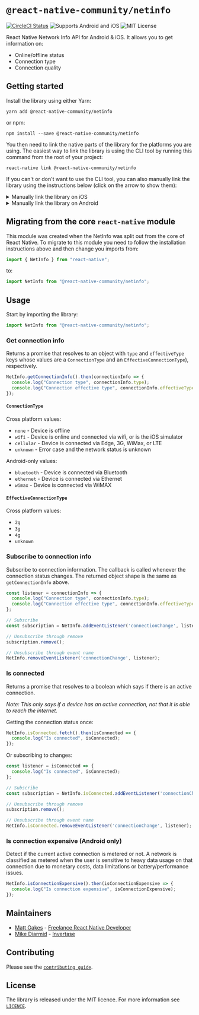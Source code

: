 
# `@react-native-community/netinfo`

[![CircleCI Status](https://img.shields.io/circleci/project/github/react-native-community/react-native-netinfo/master.svg)](https://circleci.com/gh/react-native-community/workflows/react-native-netinfo/tree/master) ![Supports Android and iOS](https://img.shields.io/badge/platforms-android%20|%20ios-lightgrey.svg) ![MIT License](https://img.shields.io/npm/l/@react-native-community/netinfo.svg)

React Native Network Info API for Android & iOS. It allows you to get information on:

* Online/offline status
* Connection type
* Connection quality

## Getting started
Install the library using either Yarn:

```
yarn add @react-native-community/netinfo
```

or npm:

```
npm install --save @react-native-community/netinfo
```

You then need to link the native parts of the library for the platforms you are using. The easiest way to link the library is using the CLI tool by running this command from the root of your project:

```
react-native link @react-native-community/netinfo
```

If you can't or don't want to use the CLI tool, you can also manually link the library using the instructions below (click on the arrow to show them):

<details>
<summary>Manually link the library on iOS</summary>

Either follow the [instructions in the React Native documentation](https://facebook.github.io/react-native/docs/linking-libraries-ios#manual-linking) to manually link the framework or link using [Cocoapods](https://cocoapods.org) by adding this to your `Podfile`:

```ruby
pod 'react-native-netinfo', :path => '../node_modules/@react-native-community/netinfo'
```

</details>

<details>
<summary>Manually link the library on Android</summary>

Make the following changes:

#### `android/settings.gradle`
```groovy
include ':@react-native-community/netinfo'
project(':@react-native-community/netinfo').projectDir = new File(rootProject.projectDir, '../node_modules/@react-native-community/netinfo/android')
```

#### `android/app/build.gradle`
```groovy
dependencies {
   ...
   implementation project(':@react-native-community/netinfo')
}
```

#### `android/app/src/main/.../MainApplication.java`
On top, where imports are:

```java
import com.reactnativecommunity.netinfo.NetInfoPackage;
```

Add the `RNLocationPackage` class to your list of exported packages.

```java
@Override
protected List<ReactPackage> getPackages() {
    return Arrays.asList(
            new MainReactPackage(),
            new NetInfoPackage()
    );
}
```
</details>

## Migrating from the core `react-native` module
This module was created when the NetInfo was split out from the core of React Native. To migrate to this module you need to follow the installation instructions above and then change you imports from:

```javascript
import { NetInfo } from "react-native";
```

to:

```javascript
import NetInfo from "@react-native-community/netinfo";
```

## Usage
Start by importing the library:

```javascript
import NetInfo from "@react-native-community/netinfo";
```

### Get connection info
Returns a promise that resolves to an object with `type` and `effectiveType` keys whose values are a `ConnectionType` and an `EffectiveConnectionType`), respectively.

```javascript
NetInfo.getConnectionInfo().then(connectionInfo => {
  console.log("Connection type", connectionInfo.type);
  console.log("Connection effective type", connectionInfo.effectiveType);
});
```

#### `ConnectionType`
Cross platform values:

* `none` - Device is offline
* `wifi` - Device is online and connected via wifi, or is the iOS simulator
* `cellular` - Device is connected via Edge, 3G, WiMax, or LTE
* `unknown` - Error case and the network status is unknown

Android-only values:

* `bluetooth` - Device is connected via Bluetooth
* `ethernet` - Device is connected via Ethernet
* `wimax` - Device is connected via WiMAX

#### `EffectiveConnectionType`
Cross platform values:

* `2g`
* `3g`
* `4g`
* `unknown`

### Subscribe to connection info
Subscribe to connection information. The callback is called whenever the connection status changes. The returned object shape is the same as `getConnectionInfo` above.

```javascript
const listener = connectionInfo => {
  console.log("Connection type", connectionInfo.type);
  console.log("Connection effective type", connectionInfo.effectiveType);
};

// Subscribe
const subscription = NetInfo.addEventListener('connectionChange', listener);

// Unsubscribe through remove
subscription.remove();

// Unsubscribe through event name
NetInfo.removeEventListener('connectionChange', listener);
```

### Is connected
Returns a promise that resolves to a boolean which says if there is an active connection.

*Note: This only says if a device has an active connection, not that it is able to reach the internet.*

Getting the connection status once:

```javascript
NetInfo.isConnected.fetch().then(isConnected => {
  console.log("Is connected", isConnected);
});
```

Or subscribing to changes:

```javascript
const listener = isConnected => {
  console.log("Is connected", isConnected);
};

// Subscribe
const subscription = NetInfo.isConnected.addEventListener('connectionChange', listener);

// Unsubscribe through remove
subscription.remove();

// Unsubscribe through event name
NetInfo.isConnected.removeEventListener('connectionChange', listener);
```

### Is connection expensive (Android only)
Detect if the current active connection is metered or not. A network is classified as metered when the user is sensitive to heavy data usage on that connection due to monetary costs, data limitations or battery/performance issues.

```javascript
NetInfo.isConnectionExpensive().then(isConnectionExpensive => {
  console.log("Is connection expensive", isConnectionExpensive);
});
```

## Maintainers

* [Matt Oakes](https://github.com/matt-oakes) - [Freelance React Native Developer](http://mattoakes.net)
* [Mike Diarmid](https://github.com/salakar) - [Invertase](https://invertase.io)

## Contributing

Please see the [`contributing guide`](/CONTRIBUTING.md).

## License

The library is released under the MIT licence. For more information see [`LICENCE`](/LICENCE).
